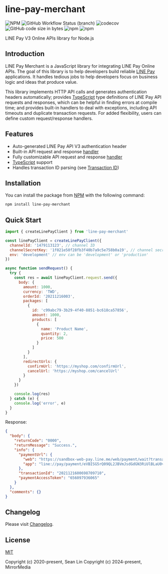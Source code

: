 # line-pay-merchant

![NPM](https://img.shields.io/npm/l/line-pay-merchant)
![GitHub Workflow Status (branch)](https://img.shields.io/github/workflow/status/mirror-media/line-pay-merchant/ci/main)
![codecov](https://codecov.io/gh/mirror-media/line-pay-merchant/branch/main/graph/badge.svg)
![GitHub code size in bytes](https://img.shields.io/github/languages/code-size/mirror-media/line-pay-merchant)
![npm](https://img.shields.io/npm/dt/@mirrormedia/line-pay-merchant)
![npm](https://img.shields.io/npm/v/@mirrormedia/line-pay-merchant)

LINE Pay V3 Online APIs library for Node.js

## Introduction

LINE Pay Merchant is a JavaScript library for integrating LINE Pay Online APIs.
The goal of this library is to help developers build reliable [LINE Pay](https://pay.line.me) applications.
It handles tedious jobs to help developers focus on business logic and ideas that produce value.

This library implements HTTP API calls and generates authentication headers automatically;
provides [TypeScript](https://www.typescriptlang.org/) type definitions of LINE Pay API requests and responses, which can be helpful in finding errors at compile time;
and provides built-in handlers to deal with exceptions, including API timeouts and duplicate transaction requests.
For added flexibility, users can define custom request/response handlers.

## Features

- Auto-generated LINE Pay API V3 authentication header
- Built-in API request and response [handler](./guide/handlers)
- Fully customizable API request and response [handler](./guide/handlers)
- [TypeScript](http://typescript.net/) support
- Handles transaction ID parsing (see [Transaction ID](./guide/further-details.md#transaction-id))

## Installation

You can install the package from [NPM](https://www.npmjs.com/package/line-pay-merchant) with the following command:

```sh
npm install line-pay-merchant
```

## Quick Start

```js
import { createLinePayClient } from 'line-pay-merchant'

const linePayClient = createLinePayClient({
  channelId: '1479113123', // channel ID
  channelSecretKey: '1f021e50f28fb3f40b7a9c5e758b0a19', // channel secret key
  env: 'development' // env can be 'development' or 'production'
})

async function sendRequest() {
  try {
    const res = await linePayClient.request.send({
      body: {
        amount: 1000,
        currency: 'TWD',
        orderId: '20211216003',
        packages: [
          {
            id: 'c99abc79-3b29-4f40-8851-bc618ca57856',
            amount: 1000,
            products: [
              {
                name: 'Product Name',
                quantity: 2,
                price: 500
              }
            ]
          }
        ],
        redirectUrls: {
          confirmUrl: 'https://myshop.com/confirmUrl',
          cancelUrl: 'https://myshop.com/cancelUrl'
        }
      }
    })

    console.log(res)
  } catch (e) {
    console.log('error', e)
  }
}
```

Response:
```json
{
  "body": {
    "returnCode": "0000",
    "returnMessage": "Success.",
    "info": {
      "paymentUrl": {
        "web": "https://sandbox-web-pay.line.me/web/payment/wait?transactionReserveId=eVBISG5rQ09QL2JBVmJsdGdGN3RiUlBLaU0vMUtKWGEvVzhZS3o5NnBvSUlqZXdLdXk3Wlh0RXY2a0o3ZHp6Yw",
        "app": "line://pay/payment/eVBISG5rQ09QL2JBVmJsdGdGN3RiUlBLaU0vMUtKWGEvVzhZS3o5NnBvSUlqZXdLdXk3Wlh0RXY2a0o3ZHp6Yw"
      },
      "transactionId": "2021121600698709710",
      "paymentAccessToken": "656097936065"
    }
  },
  "comments": {}
}
```

## Changelog

Please visit [Changelog](https://github.com/mirror-media/line-pay-merchant/blob/main/CHANGELOG.md).

## License

[MIT](https://opensource.org/licenses/MIT)

Copyright (c) 2020-present, Sean Lin
Copyright (c) 2024-present, MirrorMedia
